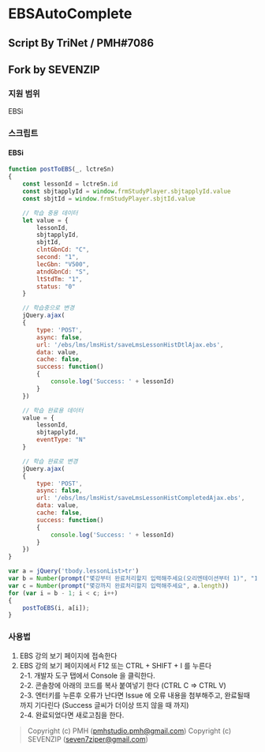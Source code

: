 # EBSAutoComplete
## Script By TriNet / PMH#7086
## Fork by SEVENZIP
### 지원 범위
EBSi

### 스크립트
#### EBSi
```js
function postToEBS(_, lctreSn)
{
    const lessonId = lctreSn.id
    const sbjtapplyId = window.frmStudyPlayer.sbjtapplyId.value
    const sbjtId = window.frmStudyPlayer.sbjtId.value

    // 학습 중용 데이터
    let value = {
        lessonId,
        sbjtapplyId,
        sbjtId,
        clntGbnCd: "C",
        second: "1",
        lecGbn: "V500",
        atndGbnCd: "S",
        ltStdTm: "1",
        status: "0"
    }

    // 학습중으로 변경
    jQuery.ajax(
    {
        type: 'POST',
        async: false,
        url: '/ebs/lms/lmsHist/saveLmsLessonHistDtlAjax.ebs',
        data: value,
        cache: false,
        success: function()
        {
            console.log('Success: ' + lessonId)
        }
    })

    // 학습 완료용 데이터
    value = {
        lessonId,
        sbjtapplyId,
        eventType: "N"
    }

    // 학습 완료로 변경
    jQuery.ajax(
    {
        type: 'POST',
        async: false,
        url: '/ebs/lms/lmsHist/saveLmsLessonHistCompletedAjax.ebs',
        data: value,
        cache: false,
        success: function()
        {
            console.log('Success: ' + lessonId)
        }
    })
}

var a = jQuery('tbody.lessonList>tr')
var b = Number(prompt("몇강부터 완료처리할지 입력해주세요(오리엔테이션부터 1)", "1"))
var c = Number(prompt("몇강까지 완료처리할지 입력해주세요", a.length))
for (var i = b - 1; i < c; i++)
{
    postToEBS(i, a[i]);
}
```

### 사용법
1. EBS 강의 보기 페이지에 접속한다
2. EBS 강의 보기 페이지에서 F12 또는 CTRL + SHIFT + I 를 누른다<br />
2-1. 개발자 도구 탭에서 Console 을 클릭한다.<br />
2-2. 콘솔창에 아래의 코드를 복사 붙여넣기 한다 (CTRL C => CTRL V)<br />
2-3. 엔터키를 누른후 오류가 난다면 Issue 에 오류 내용을 첨부해주고, 완료될때 까지 기다린다 (Success 글씨가 더이상 뜨지 않을 때 까지)<br />
2-4. 완료되었다면 새로고침을 한다.<br />

> Copyright (c) PMH (pmhstudio.pmh@gmail.com)
> Copyright (c) SEVENZIP (seven7ziper@gmail.com)
